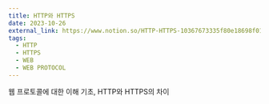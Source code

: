 ```yaml
---
title: HTTP와 HTTPS
date: 2023-10-26
external_link: https://www.notion.so/HTTP-HTTPS-10367673335f80e18698f01ce65f49e2
tags:
  - HTTP
  - HTTPS
  - WEB
  - WEB PROTOCOL
---
```


웹 프로토콜에 대한 이해 기초, HTTP와 HTTPS의 차이
<!--more-->
